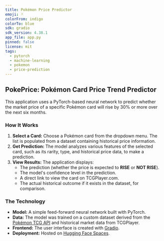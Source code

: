 ```yaml
---
title: Pokémon Price Predictor
emoji: 🃏
colorFrom: indigo
colorTo: blue
sdk: gradio
sdk_version: 4.38.1
app_file: app.py
pinned: false
license: mit
tags:
  - pytorch
  - machine-learning
  - pokemon
  - price-prediction
---
```


## PokePrice: Pokémon Card Price Trend Predictor

This application uses a PyTorch-based neural network to predict whether the market price of a specific Pokémon card will rise by 30% or more over the next six months.

### How It Works
1.  **Select a Card:** Choose a Pokémon card from the dropdown menu. The list is populated from a dataset containing historical price information.
2.  **Get Prediction:** The model analyzes various features of the selected card, such as its rarity, type, and historical price data, to make a prediction.
3.  **View Results:** The application displays:
    *   The prediction (whether the price is expected to **RISE** or **NOT RISE**).
    *   The model's confidence level in the prediction.
    *   A direct link to view the card on TCGPlayer.com.
    *   The actual historical outcome if it exists in the dataset, for comparison.

### The Technology
-   **Model:** A simple feed-forward neural network built with PyTorch.
-   **Data:** The model was trained on a custom dataset derived from the [Pokémon TCG API](https://pokemontcg.io/) and historical market data from TCGPlayer.
-   **Frontend:** The user interface is created with [Gradio](https://www.gradio.app/).
-   **Deployment:** Hosted on [Hugging Face Spaces](https://huggingface.co/spaces).
